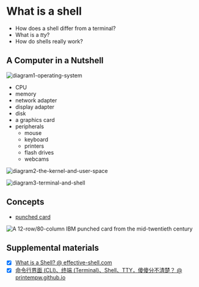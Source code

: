 # What is a shell

-   How does a shell differ from a terminal?
-   What is a *tty*?
-   How do shells really work?

## A Computer in a Nutshell

![diagram1-operating-system](https://effective-shell.com/assets/images/diagram1-operating-system-3da3b52f3ef73f3e08db4eaa1fd7d8c7.png)

-   CPU
-   memory
-   network adapter
-   display adapter
-   disk
-   a graphics card
-   peripherals
    -   mouse
    -   keyboard
    -   printers
    -   flash drives
    -   webcams

![diagram2-the-kernel-and-user-space](https://effective-shell.com/assets/images/diagram2-the-kernel-and-user-space-48ea8009fa452ddb13745e5747286c4f.png)

![diagram3-terminal-and-shell](https://effective-shell.com/assets/images/diagram3-terminal-and-shell-31620f593a4c3838051a5a6dcea17577.png)

## Concepts

-   [punched card](https://en.wikipedia.org/wiki/Punched_card)

![A 12-row/80-column [IBM](https://en.wikipedia.org/wiki/IBM) punched card from the mid-twentieth century](https://upload.wikimedia.org/wikipedia/commons/f/fe/Used_Punchcard_%285151286161%29.jpg)



## Supplemental materials

-   [x] [What is a Shell? @ effective-shell.com](https://effective-shell.com/part-2-core-skills/what-is-a-shell)
-   [x] [命令行界面 (CLI)、终端 (Terminal)、Shell、TTY，傻傻分不清楚？ @ printempw.github.io](https://printempw.github.io/the-difference-between-cli-terminal-shell-tty/)